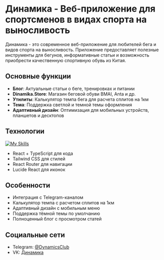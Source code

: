 # Динамика - Веб-приложение для спортсменов в видах спорта на выносливость 

Динамика - это современное веб-приложение для любителей бега и видов спорта на выносливость. Приложение предоставляет полезные инструменты для бегунов, информативные статьи и возможность приобрести качественную спортивную обувь из Китая.

## Основные функции

- **Блог**: Актуальные статьи о беге, тренировках и питании
- **Dinamika.Store**: Магазин беговой обуви BMAI, Anta и др.
- **Утилиты**: Калькулятор темпа бега для расчета сплитов на 1км
- **Тема**: Поддержка светлой и темной темы оформления
- **Адаптивный дизайн**: Оптимизация для мобильных устройств, планшетов и десктопов

## Технологии

[![My Skills](https://skillicons.dev/icons?i=react,typescript,tailwindcss,reactrouter,lucidereact)](https://skillicons.dev)

- React + TypeScript для кода
- Tailwind CSS для стилей
- React Router для навигации
- Lucide React для иконок

## Особенности

- Интеграция с Telegram-каналом
- Калькулятор темпа с расчетом сплитов на 1км
- Адаптивный дизайн с мобильным меню
- Поддержка тёмной темы по умолчанию
- Полноценный блог с просмотром статей

## Социальные сети

- Telegram: [@DynamicsClub](https://t.me/DynamicsClub)
- VK: [Динамика](https://vk.com/dynamicsclub)